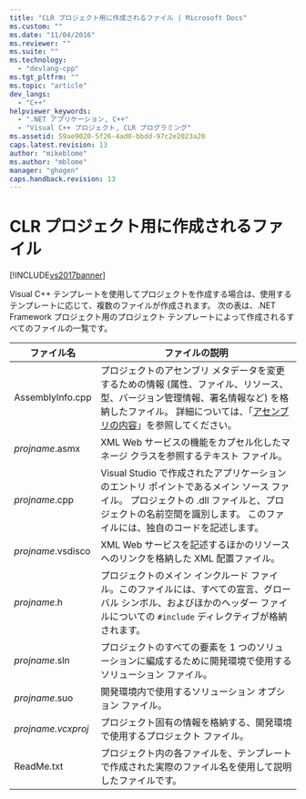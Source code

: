 ```yaml
---
title: "CLR プロジェクト用に作成されるファイル | Microsoft Docs"
ms.custom: ""
ms.date: "11/04/2016"
ms.reviewer: ""
ms.suite: ""
ms.technology: 
  - "devlang-cpp"
ms.tgt_pltfrm: ""
ms.topic: "article"
dev_langs: 
  - "C++"
helpviewer_keywords: 
  - ".NET アプリケーション, C++"
  - "Visual C++ プロジェクト, CLR プログラミング"
ms.assetid: 59ae9020-5f26-4ad0-bbdd-97c2e2023a20
caps.latest.revision: 13
author: "mikeblome"
ms.author: "mblome"
manager: "ghogen"
caps.handback.revision: 13
---
```

# CLR プロジェクト用に作成されるファイル
[!INCLUDE[vs2017banner](../assembler/inline/includes/vs2017banner.md)]

Visual C\+\+ テンプレートを使用してプロジェクトを作成する場合は、使用するテンプレートに応じて、複数のファイルが作成されます。  次の表は、.NET Framework プロジェクト用のプロジェクト テンプレートによって作成されるすべてのファイルの一覧です。  
  
|ファイル名|ファイルの説明|  
|-----------|-------------|  
|AssemblyInfo.cpp|プロジェクトのアセンブリ メタデータを変更するための情報 \(属性、ファイル、リソース、型、バージョン管理情報、署名情報など\) を格納したファイル。  詳細については、「[アセンブリの内容](../Topic/Assembly%20Contents.md)」を参照してください。|  
|*projname*.asmx|XML Web サービスの機能をカプセル化したマネージ クラスを参照するテキスト ファイル。|  
|*projname*.cpp|Visual Studio で作成されたアプリケーションのエントリ ポイントであるメイン ソース ファイル。  プロジェクトの .dll ファイルと、プロジェクトの名前空間を識別します。  このファイルには、独自のコードを記述します。|  
|*projname*.vsdisco|XML Web サービスを記述するほかのリソースへのリンクを格納した XML 配置ファイル。|  
|*projname*.h|プロジェクトのメイン インクルード ファイル。このファイルには、すべての宣言、グローバル シンボル、およびほかのヘッダー ファイルについての `#include` ディレクティブが格納されます。|  
|*projname*.sln|プロジェクトのすべての要素を 1 つのソリューションに編成するために開発環境で使用するソリューション ファイル。|  
|*projname*.suo|開発環境内で使用するソリューション オプション ファイル。|  
|*projname.vcxproj*|プロジェクト固有の情報を格納する、開発環境で使用するプロジェクト ファイル。|  
|ReadMe.txt|プロジェクト内の各ファイルを、テンプレートで作成された実際のファイル名を使用して説明したファイルです。|